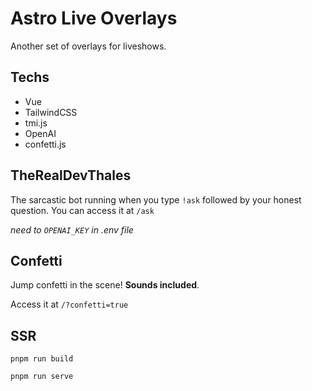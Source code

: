 # Astro Live Overlays

Another set of overlays for liveshows.

## Techs

- Vue
- TailwindCSS
- tmi.js
- OpenAI
- confetti.js

## TheRealDevThales

The sarcastic bot running when you type `!ask` followed by your honest question.
You can access it at `/ask`

_need to `OPENAI_KEY` in .env file_


## Confetti

Jump confetti in the scene! **Sounds included**.

Access it at `/?confetti=true`

## SSR

`pnpm run build`

`pnpm run serve`